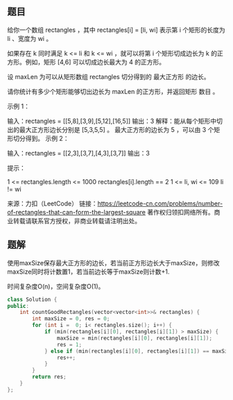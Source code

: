 ## 题目

给你一个数组 rectangles ，其中 rectangles[i] = [li, wi] 表示第 i 个矩形的长度为 li 、宽度为 wi 。

如果存在 k 同时满足 k <= li 和 k <= wi ，就可以将第 i 个矩形切成边长为 k 的正方形。例如，矩形 [4,6] 可以切成边长最大为 4 的正方形。

设 maxLen 为可以从矩形数组 rectangles 切分得到的 最大正方形 的边长。

请你统计有多少个矩形能够切出边长为 maxLen 的正方形，并返回矩形 数目 。

 

示例 1：

输入：rectangles = [[5,8],[3,9],[5,12],[16,5]]
输出：3
解释：能从每个矩形中切出的最大正方形边长分别是 [5,3,5,5] 。
最大正方形的边长为 5 ，可以由 3 个矩形切分得到。
示例 2：

输入：rectangles = [[2,3],[3,7],[4,3],[3,7]]
输出：3


提示：

1 <= rectangles.length <= 1000
rectangles[i].length == 2
1 <= li, wi <= 109
li != wi

来源：力扣（LeetCode）
链接：https://leetcode-cn.com/problems/number-of-rectangles-that-can-form-the-largest-square
著作权归领扣网络所有。商业转载请联系官方授权，非商业转载请注明出处。

## 题解

使用maxSize保存最大正方形的边长，若当前正方形边长大于maxSize，则修改maxSize同时将计数置1，若当前边长等于maxSize则计数+1.

时间复杂度O(n)，空间复杂度O(1)。

```c++
class Solution {
public:
    int countGoodRectangles(vector<vector<int>>& rectangles) {
        int maxSize = 0, res = 0;
        for (int i =  0; i< rectangles.size(); i++) {
            if (min(rectangles[i][0], rectangles[i][1]) > maxSize) {
                maxSize = min(rectangles[i][0], rectangles[i][1]);
                res = 1;
            } else if (min(rectangles[i][0], rectangles[i][1]) == maxSize) {
                res++;
            }
        }
        return res;
    }
};
```

